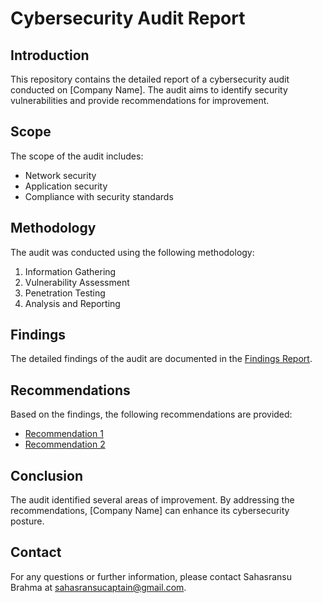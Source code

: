 # Cybersecurity Audit Report

## Introduction
This repository contains the detailed report of a cybersecurity audit conducted on [Company Name]. The audit aims to identify security vulnerabilities and provide recommendations for improvement.

## Scope
The scope of the audit includes:
- Network security
- Application security
- Compliance with security standards

## Methodology
The audit was conducted using the following methodology:
1. Information Gathering
2. Vulnerability Assessment
3. Penetration Testing
4. Analysis and Reporting

## Findings
The detailed findings of the audit are documented in the [Findings Report](report/findings.pdf).

## Recommendations
Based on the findings, the following recommendations are provided:
- [Recommendation 1](report/recommendations.md)
- [Recommendation 2](report/recommendations.md)

## Conclusion
The audit identified several areas of improvement. By addressing the recommendations, [Company Name] can enhance its cybersecurity posture.

## Contact
For any questions or further information, please contact Sahasransu Brahma at sahasransucaptain@gmail.com.
